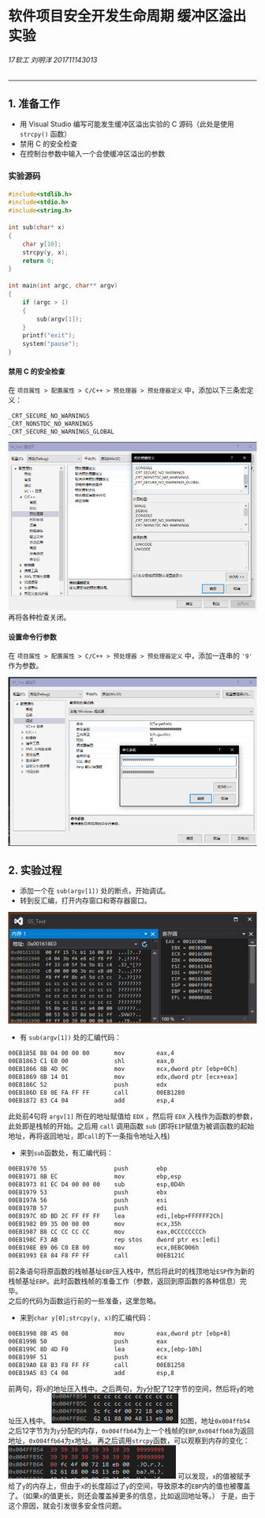 # 软件项目安全开发生命周期 缓冲区溢出实验
###### 17软工 刘明洋 201711143013
---

## 1. 准备工作
+ 用 Visual Studio 编写可能发生缓冲区溢出实验的 C 源码（此处是使用 `strcpy()` 函数）
+ 禁用 C 的安全检查
+ 在控制台参数中输入一个会使缓冲区溢出的参数
### 实验源码
``` C
#include<stdlib.h>
#include<stdio.h>
#include<string.h>

int sub(char* x) 
{
	char y[10];
	strcpy(y, x);
	return 0;
}

int main(int argc, char** argv) 
{
	if (argc > 1) 
	{
		sub(argv[1]);
	}
	printf("exit");
	system("pause");
}
```
#### 禁用 C 的安全检查
在 `项目属性 > 配置属性 > C/C++ > 预处理器 > 预处理器定义` 中，添加以下三条宏定义：
```
_CRT_SECURE_NO_WARNINGS
_CRT_NONSTDC_NO_WARNINGS
_CRT_SECURE_NO_WARNINGS_GLOBAL
```
![pic 1-1](./imgs/1-1.png)
再将各种检查关闭。
#### 设置命令行参数
在 `项目属性 > 配置属性 > C/C++ > 预处理器 > 预处理器定义` 中，添加一连串的 `'9'` 作为参数。  

![pic 1-2](./imgs/1-2.png)  

## 2. 实验过程
+ 添加一个在 `sub(argv[1])` 处的断点，开始调试。
+ 转到反汇编，打开内存窗口和寄存器窗口。  

![pic 2-1](./imgs/2-1.png)
+ 有 `sub(argv[1])` 处的汇编代码：
```
00EB185E B8 04 00 00 00       mov         eax,4  
00EB1863 C1 E0 00             shl         eax,0  
00EB1866 8B 4D 0C             mov         ecx,dword ptr [ebp+0Ch]  
00EB1869 8B 14 01             mov         edx,dword ptr [ecx+eax]  
00EB186C 52                   push        edx  
00EB186D E8 0E FA FF FF       call        00EB1280  
00EB1872 83 C4 04             add         esp,4  
```
此处前4句将 `argv[1]` 所在的地址赋值给 `EDX` ，然后将 `EDX` 入栈作为函数的参数，此处即是栈帧的开始。之后用 `call` 调用函数 `sub` (即将`EIP`赋值为被调函数的起始地址，再将返回地址，即`call`的下一条指令地址入栈)
+ 来到`sub`函数处，有汇编代码：
```
00EB1970 55                   push        ebp  
00EB1971 8B EC                mov         ebp,esp  
00EB1973 81 EC D4 00 00 00    sub         esp,0D4h  
00EB1979 53                   push        ebx  
00EB197A 56                   push        esi  
00EB197B 57                   push        edi  
00EB197C 8D BD 2C FF FF FF    lea         edi,[ebp+FFFFFF2Ch]  
00EB1982 B9 35 00 00 00       mov         ecx,35h  
00EB1987 B8 CC CC CC CC       mov         eax,0CCCCCCCCh  
00EB198C F3 AB                rep stos    dword ptr es:[edi]  
00EB198E B9 06 C0 EB 00       mov         ecx,0EBC006h  
00EB1993 E8 84 F8 FF FF       call        00EB121C  
```
前2条语句将原函数的栈帧基址`EBP`压入栈中，然后将此时的栈顶地址`ESP`作为新的栈帧基址`EBP`。此时函数栈帧的准备工作（参数，返回到原函数的各种信息）完毕。  
之后的代码为函数运行前的一些准备，这里忽略。
+ 来到`char y[0];strcpy(y, x)`的汇编代码：
```
00EB1998 8B 45 08             mov         eax,dword ptr [ebp+8]  
00EB199B 50                   push        eax  
00EB199C 8D 4D F0             lea         ecx,[ebp-10h]  
00EB199F 51                   push        ecx  
00EB19A0 E8 B3 F8 FF FF       call        00EB1258  
00EB19A5 83 C4 08             add         esp,8  
```
前两句，将`x`的地址压入栈中。之后两句，为`y`分配了12字节的空间，然后将`y`的地址压入栈中。
![pic 2-2](./imgs/2-2.png)
如图，地址`0x004ffb54`之后12字节为为`y`分配的内存，`0x004ffb64`为上一个栈帧的`EBP`,`0x004ffb68`为返回地址，`0x004ffb64`为`x`地址。
再之后调用`strcpy`函数，可以观察到内存的变化：
![pic 2-3](./imgs/2-3.png)
可以发现，`x`的值被赋予给了`y`的内存上，但由于`x`的长度超过了`y`的空间，导致原本的`EBP`内的值也被覆盖了。（如果`x`的值更长，则还会覆盖掉更多的信息，比如返回地址等。）
于是，由于这个原因，就会引发很多安全性问题。

